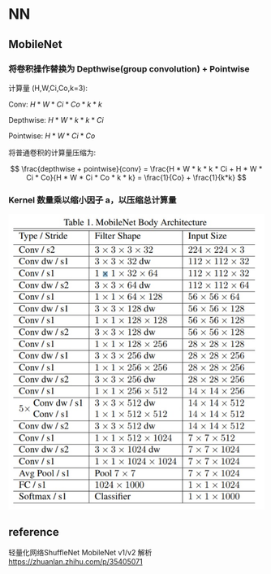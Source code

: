 # NN

## MobileNet

### 将卷积操作替换为 Depthwise(group convolution) + Pointwise

计算量 (H,W,Ci,Co,k=3):  

Conv: $H * W * Ci * Co * k * k$  

Depthwise: $H * W * k * k * Ci$  

Pointwise: $H * W * Ci * Co$  

将普通卷积的计算量压缩为:  

$$
\frac{depthwise + pointwise}{conv} = \frac{H * W * k * k * Ci + H * W * Ci * Co}{H * W * Ci * Co * k * k} = \frac{1}{Co} + \frac{1}{k*k}
$$

### Kernel 数量乘以缩小因子 a，以压缩总计算量

![avata](./images/mobilenetv1.jpg)


## reference  

轻量化网络ShuffleNet MobileNet v1/v2 解析  
<https://zhuanlan.zhihu.com/p/35405071>  
